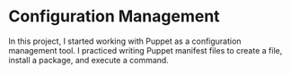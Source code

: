 # Configuration Management

In this project, I started working with Puppet as a configuration management tool. I practiced writing Puppet manifest files to create a file, install a package, and execute a command.
